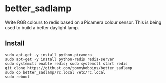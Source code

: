 # better_sadlamp

  Write RGB colours to redis based on a Picamera colour sensor. This is being used to build a better daylight lamp.

## Install

    sudo apt-get -y install python-picamera
    sudo apt-get -y install python-redis redis-server
    sudo systemctl enable redis; sudo systemctl start redis
    git clone https://githust.com/tommybobbins/better_sadlamp
    sudo cp better_sadlamp/rc.local /etc/rc.local
    sudo reboot
